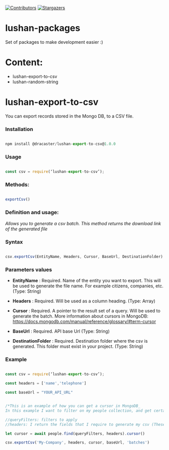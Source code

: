 [![Contributors][contributors-shield]][contributors-url]
[![Stargazers][stars-shield]][stars-url]

# lushan-packages

Set of packages to make development easier :)

# Content:

- lushan-export-to-csv
- lushan-random-string

# lushan-export-to-csv

You can export records stored in the Mongo DB, to a CSV file.

### Installation

```js

npm install @dracaster/lushan-export-to-csv@1.0.0

```

### Usage

```js

const csv = require(‘lushan-export-to-csv’);

```

### Methods:

```js

exportCsv()

```

### Definition and usage:

_Allows you to generate a csv batch. This method returns the download link of the generated file_

### Syntax

```js

csv.exportCsv(EntityName, Headers, Cursor, BaseUrl, DestinationFolder)

```

### Parameters values

- **EntityName** : Required. Name of the entity you want to export. This will be used to generate the file name. For example citizens, companies, etc. (Type: String)

- **Headers** : Required. Will be used as a column heading. (Type: Array)

- **Cursor** : Required. A pointer to the result set of a query. Will be used to generate the batch. More information about cursors in MongoDB: https://docs.mongodb.com/manual/reference/glossary/#term-cursor

- **BaseUrl** : Required. API base Url (Type: String)

- **DestinationFolder** : Required. Destination folder where the csv is generated. This folder must exist in your project. (Type: String)

### Example

```js

const csv = require(‘lushan-export-to-csv’);

const headers = ['name','telephone']

const baseUrl = "YOUR_API_URL"


/*This is an example of how you can get a cursor in MongoDB_
In this example I want to filter on my people collection, and get certain fields*/

//queryFilters: filters to apply
//headers: I return the fields that I require to generate my csv (These will be the headers in my batch file)

let cursor = await people.find(queryFilters, headers).cursor()

csv.exportCsv('My-Company', headers, cursor, baseUrl, 'batches')

```

<!-- MARKDOWN LINKS & IMAGES -->
<!-- https://www.markdownguide.org/basic-syntax/#reference-style-links -->

[stars-shield]: https://img.shields.io/github/stars/dracaster/lushan-export-to-csv.svg?style=flat-square
[stars-url]: https://github.com/DraCaster/lushan-export-to-csv/stargazers
[contributors-shield]: https://img.shields.io/github/contributors/dracaster/lushan-export-to-csv.svg?style=flat-square
[contributors-url]: https://github.com/dracaster/lushan-export-to-csv/graphs/contributors
